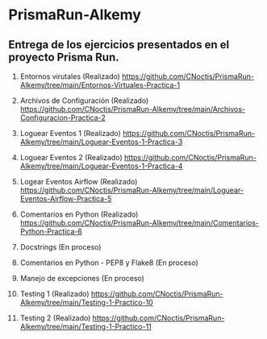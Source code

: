# PrismaRun-Alkemy
## Entrega de los ejercicios presentados en el proyecto Prisma Run.

1. Entornos virutales (Realizado)
https://github.com/CNoctis/PrismaRun-Alkemy/tree/main/Entornos-Virtuales-Practica-1

2. Archivos de Configuración (Realizado)
https://github.com/CNoctis/PrismaRun-Alkemy/tree/main/Archivos-Configuracion-Practica-2

3. Loguear Eventos 1 (Realizado)
https://github.com/CNoctis/PrismaRun-Alkemy/tree/main/Loguear-Eventos-1-Practica-3

4. Loguear Eventos 2 (Realizado)
https://github.com/CNoctis/PrismaRun-Alkemy/tree/main/Loguear-Eventos-1-Practica-4

5. Logear Eventos Airflow (Realizado)
https://github.com/CNoctis/PrismaRun-Alkemy/tree/main/Loguear-Eventos-Airflow-Practica-5

6. Comentarios en Python (Realizado)
https://github.com/CNoctis/PrismaRun-Alkemy/tree/main/Comentarios-Python-Practica-6

7. Docstrings (En proceso)

8. Comentarios en Python - PEP8 y Flake8 (En proceso)

9. Manejo de excepciones (En proceso)

10. Testing 1 (Realizado)
https://github.com/CNoctis/PrismaRun-Alkemy/tree/main/Testing-1-Practico-10

11. Testing 2 (Realizado)
https://github.com/CNoctis/PrismaRun-Alkemy/tree/main/Testing-1-Practico-11
